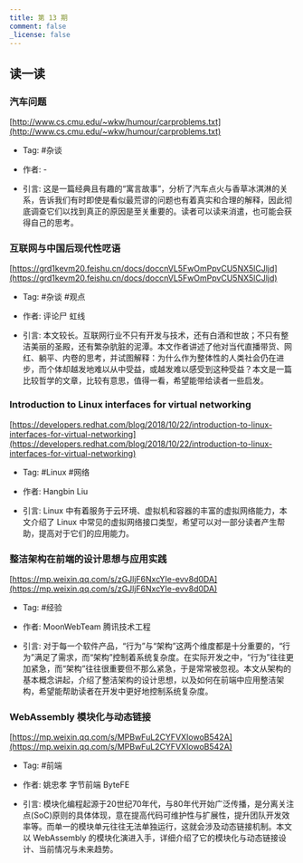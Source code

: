 ```yaml
---
title: 第 13 期
comment: false
_license: false
---
```


## 读一读

### 汽车问题

[http://www.cs.cmu.edu/~wkw/humour/carproblems.txt](http://www.cs.cmu.edu/~wkw/humour/carproblems.txt)

- Tag: #杂谈

- 作者: -

- 引言:
    这是一篇经典且有趣的“寓言故事”，分析了汽车点火与香草冰淇淋的关系，告诉我们有时即使是看似最荒谬的问题也有着真实和合理的解释，因此彻底调查它们以找到真正的原因是至关重要的。读者可以读来消遣，也可能会获得自己的思考。

### 互联网与中国后现代性呓语

[https://grd1kevm20.feishu.cn/docs/doccnVL5FwOmPpvCU5NX5lCJljd](https://grd1kevm20.feishu.cn/docs/doccnVL5FwOmPpvCU5NX5lCJljd)

- Tag: #杂谈 #观点

- 作者: 评论尸 虹线

- 引言: 
    本文较长。互联网行业不只有开发与技术，还有白酒和世故；不只有整洁美丽的圣殿，还有繁杂肮脏的泥潭。本文作者讲述了他对当代直播带货、网红、躺平、内卷的思考，并试图解释：为什么作为整体性的人类社会仍在进步，而个体却越发地难以从中受益，或越发难以感受到这种受益？本文是一篇比较哲学的文章，比较有意思，值得一看，希望能带给读者一些启发。

### Introduction to Linux interfaces for virtual networking

[https://developers.redhat.com/blog/2018/10/22/introduction-to-linux-interfaces-for-virtual-networking](https://developers.redhat.com/blog/2018/10/22/introduction-to-linux-interfaces-for-virtual-networking)

- Tag: #Linux #网络

- 作者: Hangbin Liu

- 引言:
    Linux 中有着服务于云环境、虚拟机和容器的丰富的虚拟网络能力，本文介绍了 Linux 中常见的虚拟网络接口类型，希望可以对一部分读者产生帮助，提高对于它们的应用能力。

### 整洁架构在前端的设计思想与应用实践

[https://mp.weixin.qq.com/s/zGJljF6NxcYIe-evv8d0DA](https://mp.weixin.qq.com/s/zGJljF6NxcYIe-evv8d0DA)

- Tag: #经验

- 作者: MoonWebTeam 腾讯技术工程

- 引言:
    对于每一个软件产品，“行为”与“架构”这两个维度都是十分重要的，“行为”满足了需求，而“架构”控制着系统复杂度。在实际开发之中，“行为”往往更加紧急，而“架构”往往很重要但不那么紧急，于是常常被忽视。本文从架构的基本概念讲起，介绍了整洁架构的设计思想，以及如何在前端中应用整洁架构，希望能帮助读者在开发中更好地控制系统复杂度。

### WebAssembly 模块化与动态链接

[https://mp.weixin.qq.com/s/MPBwFuL2CYFVXIowoB542A](https://mp.weixin.qq.com/s/MPBwFuL2CYFVXIowoB542A)

- Tag: #前端

- 作者: 姚忠孝 字节前端 ByteFE

- 引言:
    模块化编程起源于20世纪70年代，与80年代开始广泛传播，是分离关注点(SoC)原则的具体体现，意在提高代码可维护性与扩展性，提升团队开发效率等。而单一的模块单元往往无法单独运行，这就会涉及动态链接机制。本文以 WebAssembly 的模块化演进入手，详细介绍了它的模块化与动态链接设计、当前情况与未来趋势。